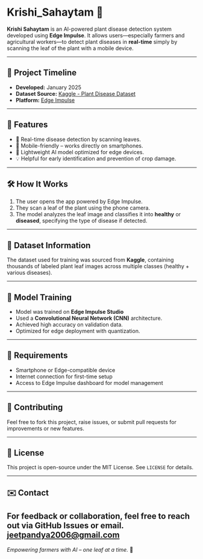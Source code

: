 # Krishi_Sahaytam 🌿

**Krishi Sahaytam** is an AI-powered plant disease detection system developed using **Edge Impulse**. It allows users—especially farmers and agricultural workers—to detect plant diseases in **real-time** simply by scanning the leaf of the plant with a mobile device.

---

## 📅 Project Timeline
- **Developed:** January 2025
- **Dataset Source:** [Kaggle - Plant Disease Dataset](https://www.kaggle.com/)
- **Platform:** [Edge Impulse](https://www.edgeimpulse.com/)

---

## 🚀 Features
- 🌱 Real-time disease detection by scanning leaves.
- 📲 Mobile-friendly – works directly on smartphones.
- 🧠 Lightweight AI model optimized for edge devices.
- 💡 Helpful for early identification and prevention of crop damage.

---

## 🛠️ How It Works
1. The user opens the app powered by Edge Impulse.
2. They scan a leaf of the plant using the phone camera.
3. The model analyzes the leaf image and classifies it into **healthy** or **diseased**, specifying the type of disease if detected.

---

## 📂 Dataset Information
The dataset used for training was sourced from **Kaggle**, containing thousands of labeled plant leaf images across multiple classes (healthy + various diseases).

---

## 🧠 Model Training
- Model was trained on **Edge Impulse Studio**
- Used a **Convolutional Neural Network (CNN)** architecture.
- Achieved high accuracy on validation data.
- Optimized for edge deployment with quantization.

---

## 🔧 Requirements
- Smartphone or Edge-compatible device
- Internet connection for first-time setup
- Access to Edge Impulse dashboard for model management
---

## 🤝 Contributing
Feel free to fork this project, raise issues, or submit pull requests for improvements or new features.

---

## 📃 License
This project is open-source under the MIT License. See `LICENSE` for details.

---

## ✉️ Contact
For feedback or collaboration, feel free to reach out via GitHub Issues or email.
jeetpandya2006@gmail.com
---

*Empowering farmers with AI – one leaf at a time.* 🌾
